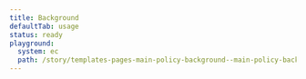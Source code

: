 ```yaml
---
title: Background
defaultTab: usage
status: ready
playground:
  system: ec
  path: /story/templates-pages-main-policy-background--main-policy-background
---
```

